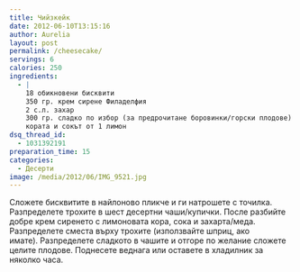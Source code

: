 ```yaml
---
title: Чийзкейк
date: 2012-06-10T13:15:16
author: Aurelia
layout: post
permalink: /cheesecake/
servings: 6
calories: 250
ingredients:
  - |
    18 обикновени бисквити
    350 гр. крем сирене Филаделфия
    2 с.л. захар
    300 гр. сладко по избор (за предpoчитане боровинки/горски плодове)
    кората и сокът от 1 лимон
dsq_thread_id:
  - 1031392191
preparation_time: 15
categories:
  - Десерти
image: /media/2012/06/IMG_9521.jpg
---
```

Сложете бисквитите в найлоново пликче и ги натрошете с точилка. Разпределете трохите в шест десертни чаши/купички. После разбийте добре крем сиренето с лимоновата кора, сока и захарта/меда. Разпределете сместа върху трохите (използвайте шприц, ако имате). Разпределете сладкото в чашите и отгоре по желание сложете целите плодове. Поднесете веднага или оставете в хладилник за няколко часа.